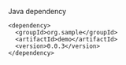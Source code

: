 Java dependency

```
<dependency>
  <groupId>org.sample</groupId>
  <artifactId>demo</artifactId>
  <version>0.0.3</version>
</dependency>
```


